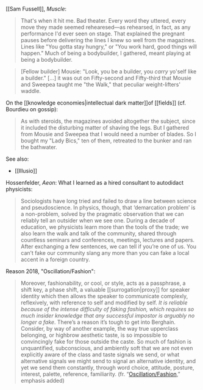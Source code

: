 [[Sam Fussell]], _Muscle_:

> That's when it hit me. Bad theater. Every word they uttered, every move they made seemed rehearesed—as rehearsed, in fact, as any performance I'd ever seen on stage. That explained the pregnant pauses before delivering the lines I knew so well from the magazines. Lines like "You gotta stay hungry," or "You work hard, good things will happen." Much of being a bodybuilder, I gathered, meant playing at being a bodybuilder.

> [Fellow builder] Mousie: "Look, you be a builder, you _carry_ yo'self like a builder." [...] it was out on Fifty-second and Fifty-third that Mousie and Sweepea taught me "the Walk," that peculiar weight-lifters' waddle. 

On the [[knowledge economies|intellectual dark matter]]of [[fields]] (cf. Bourdieu on gossip):

> As with steroids, the magazines avoided altogether the subject, since it included the disturbing matter of shaving the legs. But I gathered from Mousie and Sweepea that I would need a number of blades. So I bought my "Lady Bics," ten of them, retreated to the bunker and ran the bathwater.

See also:
- [[Illusio]]


Hossenfelder, *Aeon*: What I learned as a hired consultant to autodidact physicists:
> Sociologists have long tried and failed to draw a line between science and pseudoscience. In physics, though, that ‘demarcation problem’ is a non-problem, solved by the pragmatic observation that we can reliably tell an outsider when we see one. During a decade of education, we physicists learn more than the tools of the trade; we also learn the walk and talk of the community, shared through countless seminars and conferences, meetings, lectures and papers. After exchanging a few sentences, we can tell if you’re one of us. You can’t fake our community slang any more than you can fake a local accent in a foreign country.

Reason 2018, "Oscillation/Fashion":
> Moreover, fashionability, or cool, or style, acts as a passphrase, a shift key, a phase shift, a valuable [[surrogation|proxy]] for speaker identity which then allows the speaker to communicate complexly, reflexively, with reference to self and modified by self. _It is reliable because of the intense difficulty of faking fashion, which requires so much insider knowledge that any successful impostor is arguably no longer a fake_. There’s a reason it’s tough to get into Berghain. Consider, by way of another example, the way true upperclass belonging, or highbrow aesthetic taste, is so impossible to convincingly fake for those outside the caste. So much of fashion is unquantified, subconscious, and ambiently soft that we are not even explicitly aware of the class and taste signals we send, or what alternative signals we might send to signal an alternative identity, and yet we send them constantly, through word choice, attitude, posture, interest, palette, reference, familiarity. (fr. “[Oscillation/Fashion](https://suspendedreason.com/2018/07/19/oscillation-fashion/),” emphasis added)
